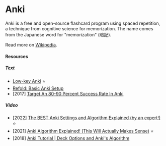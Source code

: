 # Anki

Anki is a free and open-source flashcard program using spaced repetition, a technique from cognitive science for memorization. The name comes from the Japanese word for "memorization" (暗記).

Read more on [Wikipedia](https://en.wikipedia.org/wiki/Anki_(software)).

#### Resources

##### Text
- [Low-key Anki](https://web.archive.org/web/20210203165239if_/https://massimmersionapproach.com/table-of-contents/anki/low-key-anki/intro) ⭐
- [Refold: Basic Anki Setup](https://refold.la/roadmap/stage-1/a/anki-setup)
- [2017] [Target An 80-90 Percent Success Rate In Anki](https://eshapard.github.io/anki/target-an-80-90-percent-success-rate-in-anki.html)

##### Video
- [2022] [The BEST Anki Settings and Algorithm Explained (by an expert!)](https://www.youtube.com/watch?v=Eo1HbXEiJxo) ⭐
- [2021] [Anki Algorithm Explained! (This Will Actually Makes Sense)](https://www.youtube.com/watch?v=cUW10l4ZZjg) ⭐
- [2018] [Anki Tutorial | Deck Options and Anki's Algorithm](https://www.youtube.com/watch?v=lz60qTP2Gx0)
